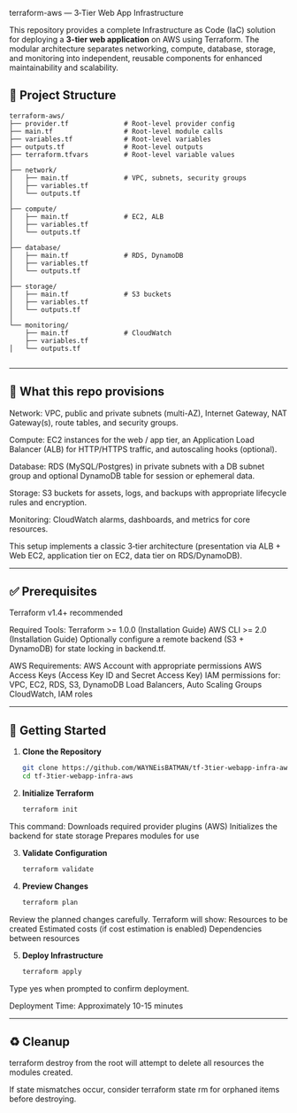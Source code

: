 
terraform-aws — 3‑Tier Web App Infrastructure

This repository provides a complete Infrastructure as Code (IaC) solution for deploying a **3-tier web application** on AWS using Terraform. The modular architecture separates networking, compute, database, storage, and monitoring into independent, reusable components for enhanced maintainability and scalability.


## 📂 Project Structure

```
terraform-aws/
├── provider.tf              # Root-level provider config
├── main.tf                  # Root-level module calls
├── variables.tf             # Root-level variables
├── outputs.tf               # Root-level outputs
├── terraform.tfvars         # Root-level variable values
│
├── network/
│   ├── main.tf              # VPC, subnets, security groups
│   ├── variables.tf
│   └── outputs.tf
│
├── compute/
│   ├── main.tf              # EC2, ALB 
│   ├── variables.tf
│   └── outputs.tf
│
├── database/
│   ├── main.tf              # RDS, DynamoDB
│   ├── variables.tf
│   └── outputs.tf
│
├── storage/
│   ├── main.tf              # S3 buckets
│   ├── variables.tf
│   └── outputs.tf
│
└── monitoring/
    ├── main.tf              # CloudWatch 
    ├── variables.tf
│   └── outputs.tf


```


---
## 🚀 What this repo provisions
Network: VPC, public and private subnets (multi-AZ), Internet Gateway, NAT Gateway(s), route tables, and security groups.

Compute: EC2 instances for the web / app tier, an Application Load Balancer (ALB) for HTTP/HTTPS traffic, and autoscaling hooks (optional).

Database: RDS (MySQL/Postgres) in private subnets with a DB subnet group and optional DynamoDB table for session or ephemeral data.

Storage: S3 buckets for assets, logs, and backups with appropriate lifecycle rules and encryption.

Monitoring: CloudWatch alarms, dashboards, and metrics for core resources.

This setup implements a classic 3‑tier architecture (presentation via ALB + Web EC2, application tier on EC2, data tier on RDS/DynamoDB).



---
## ✅ Prerequisites
Terraform v1.4+ recommended

Required Tools:
Terraform >= 1.0.0 (Installation Guide)
AWS CLI >= 2.0 (Installation Guide)
Optionally configure a remote backend (S3 + DynamoDB) for state locking in backend.tf.

AWS Requirements:
AWS Account with appropriate permissions
AWS Access Keys (Access Key ID and Secret Access Key)
IAM permissions for:
VPC, EC2, RDS, S3, DynamoDB
Load Balancers, Auto Scaling Groups
CloudWatch, IAM roles



---
## 🚀 Getting Started

1. **Clone the Repository**
   ```bash
   git clone https://github.com/WAYNEisBATMAN/tf-3tier-webapp-infra-aws.git
   cd tf-3tier-webapp-infra-aws
   ```

2. **Initialize Terraform**
   ```bash
   terraform init
   ```

This command:
Downloads required provider plugins (AWS)
Initializes the backend for state storage
Prepares modules for use

3. **Validate Configuration**
   ```bash
   terraform validate
   ```

4. **Preview Changes**
   ```bash
   terraform plan
   ```

Review the planned changes carefully. Terraform will show:
Resources to be created
Estimated costs (if cost estimation is enabled)
Dependencies between resources

5. **Deploy Infrastructure**
   ```bash
   terraform apply
   ```

Type yes when prompted to confirm deployment.

Deployment Time: Approximately 10-15 minutes

---



## ♻️ Cleanup
terraform destroy from the root will attempt to delete all resources the modules created.

If state mismatches occur, consider terraform state rm for orphaned items before destroying.